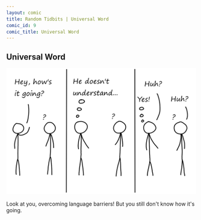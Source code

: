 ```yaml
---
layout: comic
title: Random Tidbits | Universal Word
comic_id: 9
comic_title: Universal Word
---
```


## Universal Word

<img id="img9" class="img-fluid" src="/assets/images/9.png">

Look at you, overcoming language barriers! But you still don't know how it's going.
